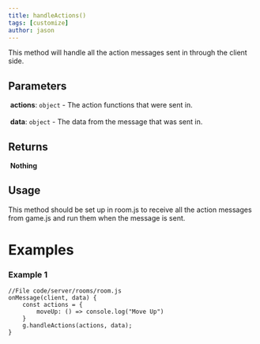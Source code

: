 ```yaml
---
title: handleActions()
tags: [customize]
author: jason
---
```

This method will handle all the action messages sent in through the client side.
​
## Parameters
​
**actions**: `object` - The action functions that were sent in.<br><br>
​
**data**: `object` - The data from the message that was sent in.
​
## Returns
​
**Nothing**
​
## Usage
This method should be set up in room.js to receive all the action messages from game.js and run them when the message is sent.
# Examples
### Example 1
```
//File code/server/rooms/room.js
onMessage(client, data) {
	const actions = {
		moveUp: () => console.log("Move Up")
	}
	g.handleActions(actions, data);
}
```
